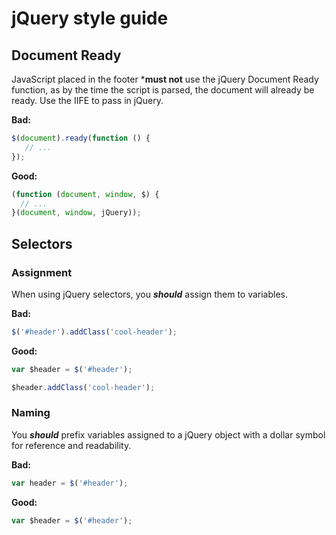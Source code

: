 # jQuery style guide

## Document Ready
JavaScript placed in the footer ***must not** use the jQuery Document Ready function, as by the time the
script is parsed, the document will already be ready. Use the IIFE to pass in jQuery.

**Bad:**
```js
$(document).ready(function () {
   // ... 
});
```

**Good:**
```js
(function (document, window, $) {
  // ...
}(document, window, jQuery));
```

## Selectors

### Assignment
When using jQuery selectors, you ***should*** assign them to variables.

**Bad:**
```js
$('#header').addClass('cool-header');
```

**Good:**
```js
var $header = $('#header');

$header.addClass('cool-header');
```

### Naming
You ***should*** prefix variables assigned to a jQuery object with a dollar symbol
for reference and readability.

**Bad:**
```js
var header = $('#header');
```

**Good:**
```js
var $header = $('#header');
```
